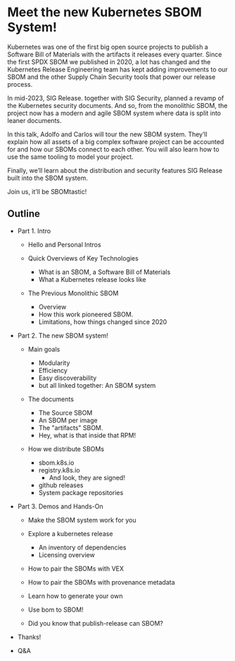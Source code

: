 # Meet the new Kubernetes SBOM System!

Kubernetes was one of the first big open source projects to publish a Software Bill of Materials with the artifacts it releases every quarter. Since the first SPDX SBOM we published in 2020, a lot has changed and the Kubernetes Release Engineering team has kept adding improvements to our SBOM and the other Supply Chain Security tools that power our release process.

In mid-2023, SIG Release. together with SIG Security, planned a revamp of the Kubernetes security documents. And so, from the monolithic SBOM, the project now has a modern and agile SBOM system where data is split into leaner documents.

In this talk, Adolfo and Carlos will tour the new SBOM system. They’ll explain how all assets of a big complex software project can be accounted for and how our SBOMs connect to each other. You will also learn how to use the same tooling to model your project. 

Finally, we’ll learn about the distribution and security features SIG Release built into the SBOM system.

Join us, it’ll be SBOMtastic!

## Outline

- Part 1. Intro
    - Hello and Personal Intros
    - Quick Overviews of Key Technologies
        - What is an SBOM, a Software Bill of Materials
        - What a Kubernetes release looks like

    - The Previous Monolithic SBOM
        - Overview
        - How this work pioneered SBOM.
        - Limitations, how things changed since 2020

- Part 2. The new SBOM system!
  - Main goals
    - Modularity
    - Efficiency
    - Easy discoverability
    - but all linked together: An SBOM system

  - The documents
    - The Source SBOM
    - An SBOM per image
    - The "artifacts" SBOM.
    - Hey, what is that inside that RPM!
  - How we distribute SBOMs
    - sbom.k8s.io
    - registry.k8s.io
      - And look, they are signed!
    - github releases
    - System package repositories

- Part 3. Demos and Hands-On
    - Make the SBOM system work for you
    - Explore a kubernetes release
        - An inventory of dependencies
        - Licensing overview
    - How to pair the SBOMs with VEX
    - How to pair the SBOMs with provenance metadata

    - Learn how to generate your own
    - Use bom to SBOM!
    - Did you know that publish-release can SBOM?

- Thanks!
- Q&A

